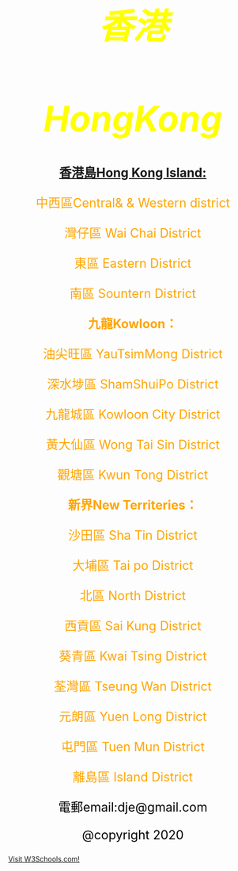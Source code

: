 <style>
body {
  background-image: url('429EA0F6-F280-4D32-8A09-2B69D351C8CC.jpeg');
  background-repeat: no-repeat;
  background-attachment: fixed; 
  background-size: 100% 100%;
}
</style>

<html>

<head>
<style>
body1 {
text-align: center;
font-size: 35px;
}
</style>
</head>

<body1>
<I><h1 style="color:yellow ;">香港</h1></I>
<I><h1 style="color:yellow ;">HongKong</h1></I>
</body1>

<style>
body2 {
text-align: center;
font-size:25px;  
background-color: rgba(0, 0, 0, 0.2);
}
</style>

<body2 style="color:orange;">
  <a href="https://www.w3schools.com/"><b><p>香港島Hong Kong Island:</p></b></a>
  <p>中西區Central& &  Western district</p>
  <p>灣仔區 Wai Chai District</p>
  <p>東區 Eastern District</p>
  <p>南區 Sountern District</p>
  
<b><p>九龍Kowloon：</p></b>
<p>油尖旺區 YauTsimMong District</p>
<p>深水埗區 ShamShuiPo District</p>
<p>九龍城區 Kowloon City District</p>
<p>黃大仙區 Wong Tai Sin District</p>
<p>觀塘區 Kwun Tong District</p>

<b><p>新界New Territeries：</p></b>
<p>沙田區 Sha Tin District</p>
<p>大埔區 Tai po District</p>
<p>北區 North District</p>
<p>西貢區 Sai Kung District</p>
<p>葵青區 Kwai Tsing District</p>
<p>荃灣區 Tseung Wan District</p>
<p>元朗區 Yuen Long District</p>
<p>屯門區 Tuen Mun District</p>
<p>離島區 Island District</p>
</body2>

<style>
body3 {
text-align: center;
font-size:25px;  
}
</style>

<body3>
<p style="color:black;"> 電郵email:dje@gmail.com </p>
<p style="color:black;"> @copyright 2020 </p>

</body3>
<a href="https://www.w3schools.com/">Visit W3Schools.com!</a>
</html>



